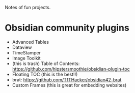 Notes of fun projects.

# Obsidian community plugins

- Advanced Tables
- Dataview
- TimeStamper
- Image Toolkit
- (this is trash) Table of Contents: https://github.com/hipstersmoothie/obsidian-plugin-toc
- Floating TOC (this is the best!!)
- brat: https://github.com/TfTHacker/obsidian42-brat
- Custom Frames (this is great for embedding websites)




